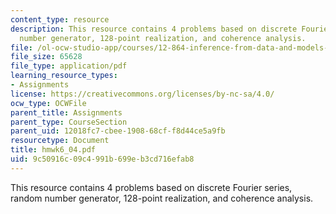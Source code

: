 ```yaml
---
content_type: resource
description: This resource contains 4 problems based on discrete Fourier series, random
  number generator, 128-point realization, and coherence analysis.
file: /ol-ocw-studio-app/courses/12-864-inference-from-data-and-models-spring-2005/9c50916c09c4991b699eb3cd716efab8_hmwk6_04.pdf
file_size: 65628
file_type: application/pdf
learning_resource_types:
- Assignments
license: https://creativecommons.org/licenses/by-nc-sa/4.0/
ocw_type: OCWFile
parent_title: Assignments
parent_type: CourseSection
parent_uid: 12018fc7-cbee-1908-68cf-f8d44ce5a9fb
resourcetype: Document
title: hmwk6_04.pdf
uid: 9c50916c-09c4-991b-699e-b3cd716efab8
---
```

This resource contains 4 problems based on discrete Fourier series, random number generator, 128-point realization, and coherence analysis.